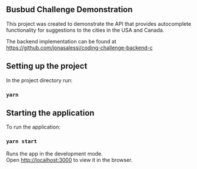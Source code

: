 ## Busbud Challenge Demonstration
This project was created to demonstrate the API that provides autocomplete functionality for suggestions to the cities in the USA and Canada.

The backend implementation can be found at https://github.com/jonasalessi/coding-challenge-backend-c

## Setting up the project
In the project directory run:
### `yarn`

## Starting the application

To run the application:

### `yarn start`

Runs the app in the development mode.<br />
Open [http://localhost:3000](http://localhost:3000) to view it in the browser.
 
  